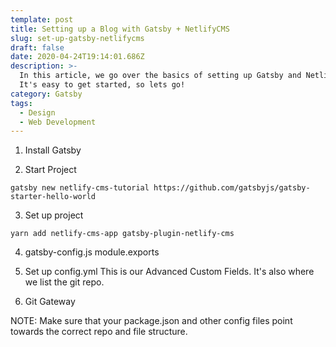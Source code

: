 ```yaml
---
template: post
title: Setting up a Blog with Gatsby + NetlifyCMS
slug: set-up-gatsby-netlifycms
draft: false
date: 2020-04-24T19:14:01.686Z
description: >-
  In this article, we go over the basics of setting up Gatsby and NetlifyCMS.
  It's easy to get started, so lets go!
category: Gatsby
tags:
  - Design
  - Web Development
---
```


1. Install Gatsby

2. Start Project

```
gatsby new netlify-cms-tutorial https://github.com/gatsbyjs/gatsby-starter-hello-world
```

3. Set up project

```shell
yarn add netlify-cms-app gatsby-plugin-netlify-cms
```

4. gatsby-config.js
   module.exports

5. Set up config.yml
   This is our Advanced Custom Fields. It's also where we list the git repo.

6. Git Gateway

NOTE: Make sure that your package.json and other config files point
towards the correct repo and file structure.
